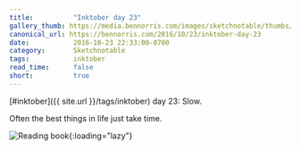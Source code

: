 ```yaml
---
title:          "Inktober day 23"
gallery_thumb: https://media.bennorris.com/images/sketchnotable/thumbs/inktober-day-23.jpg
canonical_url: https://bennorris.com/2016/10/23/inktober-day-23
date:           2016-10-23 22:33:00-0700
category:       Sketchnotable
tags:           inktober
read_time:      false
short:          true
---
```

[#inktober]({{ site.url }}/tags/inktober) day 23: Slow.

Often the best things in life just take time.

![Reading book](https://media.bennorris.com/images/sketchnotable/inktober-2016/inktober-day-23.jpg){:loading="lazy"}
